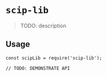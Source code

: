 # `scip-lib`

> TODO: description

## Usage

```
const scipLib = require('scip-lib');

// TODO: DEMONSTRATE API
```
